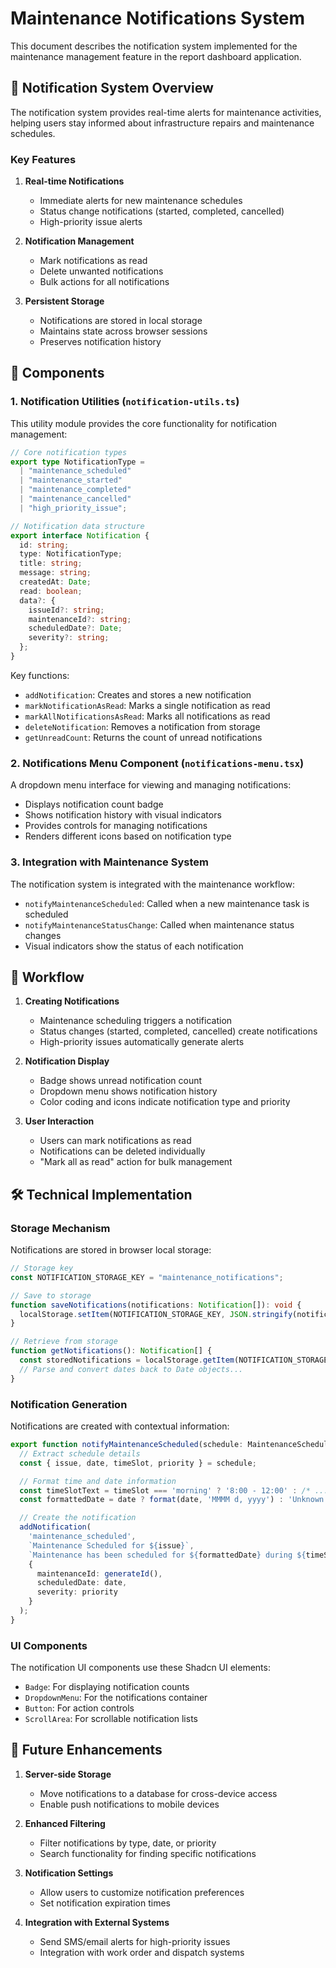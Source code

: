 # Maintenance Notifications System

This document describes the notification system implemented for the maintenance management feature in the report dashboard application.

## 📣 Notification System Overview

The notification system provides real-time alerts for maintenance activities, helping users stay informed about infrastructure repairs and maintenance schedules.

### Key Features

1. **Real-time Notifications**

   - Immediate alerts for new maintenance schedules
   - Status change notifications (started, completed, cancelled)
   - High-priority issue alerts

2. **Notification Management**

   - Mark notifications as read
   - Delete unwanted notifications
   - Bulk actions for all notifications

3. **Persistent Storage**
   - Notifications are stored in local storage
   - Maintains state across browser sessions
   - Preserves notification history

## 🧩 Components

### 1. Notification Utilities (`notification-utils.ts`)

This utility module provides the core functionality for notification management:

```typescript
// Core notification types
export type NotificationType =
  | "maintenance_scheduled"
  | "maintenance_started"
  | "maintenance_completed"
  | "maintenance_cancelled"
  | "high_priority_issue";

// Notification data structure
export interface Notification {
  id: string;
  type: NotificationType;
  title: string;
  message: string;
  createdAt: Date;
  read: boolean;
  data?: {
    issueId?: string;
    maintenanceId?: string;
    scheduledDate?: Date;
    severity?: string;
  };
}
```

Key functions:

- `addNotification`: Creates and stores a new notification
- `markNotificationAsRead`: Marks a single notification as read
- `markAllNotificationsAsRead`: Marks all notifications as read
- `deleteNotification`: Removes a notification from storage
- `getUnreadCount`: Returns the count of unread notifications

### 2. Notifications Menu Component (`notifications-menu.tsx`)

A dropdown menu interface for viewing and managing notifications:

- Displays notification count badge
- Shows notification history with visual indicators
- Provides controls for managing notifications
- Renders different icons based on notification type

### 3. Integration with Maintenance System

The notification system is integrated with the maintenance workflow:

- `notifyMaintenanceScheduled`: Called when a new maintenance task is scheduled
- `notifyMaintenanceStatusChange`: Called when maintenance status changes
- Visual indicators show the status of each notification

## 🔄 Workflow

1. **Creating Notifications**

   - Maintenance scheduling triggers a notification
   - Status changes (started, completed, cancelled) create notifications
   - High-priority issues automatically generate alerts

2. **Notification Display**

   - Badge shows unread notification count
   - Dropdown menu shows notification history
   - Color coding and icons indicate notification type and priority

3. **User Interaction**
   - Users can mark notifications as read
   - Notifications can be deleted individually
   - "Mark all as read" action for bulk management

## 🛠️ Technical Implementation

### Storage Mechanism

Notifications are stored in browser local storage:

```typescript
// Storage key
const NOTIFICATION_STORAGE_KEY = "maintenance_notifications";

// Save to storage
function saveNotifications(notifications: Notification[]): void {
  localStorage.setItem(NOTIFICATION_STORAGE_KEY, JSON.stringify(notifications));
}

// Retrieve from storage
function getNotifications(): Notification[] {
  const storedNotifications = localStorage.getItem(NOTIFICATION_STORAGE_KEY);
  // Parse and convert dates back to Date objects...
}
```

### Notification Generation

Notifications are created with contextual information:

```typescript
export function notifyMaintenanceScheduled(schedule: MaintenanceSchedule): void {
  // Extract schedule details
  const { issue, date, timeSlot, priority } = schedule;

  // Format time and date information
  const timeSlotText = timeSlot === 'morning' ? '8:00 - 12:00' : /* ... */;
  const formattedDate = date ? format(date, 'MMMM d, yyyy') : 'Unknown date';

  // Create the notification
  addNotification(
    'maintenance_scheduled',
    `Maintenance Scheduled for ${issue}`,
    `Maintenance has been scheduled for ${formattedDate} during ${timeSlotText}. Priority: ${priority}.`,
    {
      maintenanceId: generateId(),
      scheduledDate: date,
      severity: priority
    }
  );
}
```

### UI Components

The notification UI components use these Shadcn UI elements:

- `Badge`: For displaying notification counts
- `DropdownMenu`: For the notifications container
- `Button`: For action controls
- `ScrollArea`: For scrollable notification lists

## 📝 Future Enhancements

1. **Server-side Storage**

   - Move notifications to a database for cross-device access
   - Enable push notifications to mobile devices

2. **Enhanced Filtering**

   - Filter notifications by type, date, or priority
   - Search functionality for finding specific notifications

3. **Notification Settings**

   - Allow users to customize notification preferences
   - Set notification expiration times

4. **Integration with External Systems**
   - Send SMS/email alerts for high-priority issues
   - Integration with work order and dispatch systems
